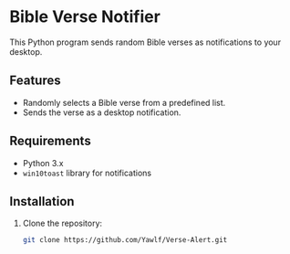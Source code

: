 # Bible Verse Notifier

This Python program sends random Bible verses as notifications to your desktop.

## Features

- Randomly selects a Bible verse from a predefined list.
- Sends the verse as a desktop notification.

## Requirements

- Python 3.x
- `win10toast` library for notifications

## Installation

1. Clone the repository:
   ```bash
   git clone https://github.com/Yawlf/Verse-Alert.git
